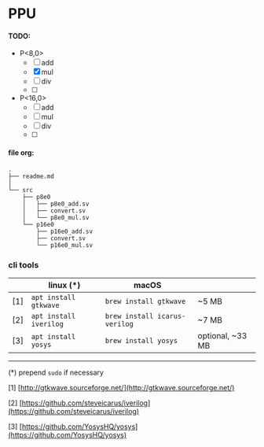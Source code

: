 # PPU

#### TODO:

- P<8,0>
    - [ ] add
    - [x] mul
    - [ ] div
    - [ ]

- P<16,0>
    - [ ] add
    - [ ] mul
    - [ ] div
    - [ ]


#### file org:
```
.
├── readme.md
│
└── src
    ├── p8e0
    │   ├── p8e0_add.sv
    │   ├── convert.sv
    │   └── p8e0_mul.sv
    └── p16e0
        ├── p16e0_add.sv
        ├── convert.sv
        └── p16e0_mul.sv
```


### cli tools

|   |linux (*)             |macOS                        |                |
|---|----------------------|-----------------------------|----------------|
|[1]|`apt install gtkwave` |`brew install gtkwave`       |~5 MB           |
|[2]|`apt install iverilog`|`brew install icarus-verilog`|~7 MB           |
|[3]|`apt install yosys`   |`brew install yosys`         |optional, ~33 MB|


---
(*) prepend `sudo` if necessary

[1] [http://gtkwave.sourceforge.net/](http://gtkwave.sourceforge.net/)

[2] [https://github.com/steveicarus/iverilog](https://github.com/steveicarus/iverilog)

[3] [https://github.com/YosysHQ/yosys](https://github.com/YosysHQ/yosys)

